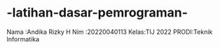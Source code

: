 # -latihan-dasar-pemrograman-
Nama :Andika Rizky H
Nim  :20220040113
Kelas:TIJ 2022
PRODI:Teknik Informatika

